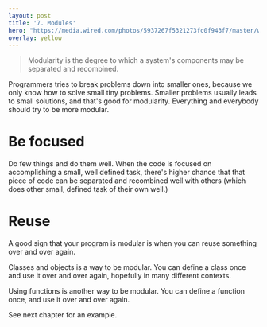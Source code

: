 ```yaml
---
layout: post
title: '7. Modules'
hero: "https://media.wired.com/photos/5937267f5321273fc0f943f7/master/w_1000,c_limit/lapka_google_project_ara-2.jpg"
overlay: yellow
---
```


> Modularity is the degree to which a system's components may be separated and recombined.

Programmers tries to break problems down into smaller ones, because we only know how to solve small tiny problems.
Smaller problems usually leads to small solutions, and that's good for modularity.
Everything and everybody should try to be more modular.

# Be focused
Do few things and do them well. When the code is focused on accomplishing a small, well defined task, there's higher
chance that that piece of code can be separated and recombined well with others (which does other small, defined task of their
own well.)

# Reuse
A good sign that your program is modular is when you can reuse something over and over again.

Classes and objects is a way to be modular. You can define a class once and use it over and over again, hopefully
in many different contexts.

Using functions is another way to be modular. You can define a function once, and use it over and over again.

See next chapter for an example.
